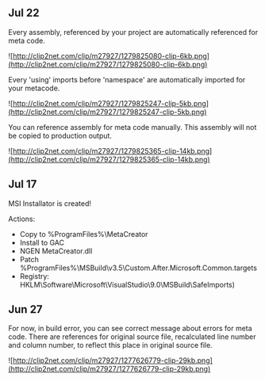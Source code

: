 ## Jul 22 ##
Every assembly, referenced by your project are automatically referenced for meta code.

![http://clip2net.com/clip/m27927/1279825080-clip-6kb.png](http://clip2net.com/clip/m27927/1279825080-clip-6kb.png)

Every 'using' imports before 'namespace' are automatically imported for your metacode.

![http://clip2net.com/clip/m27927/1279825247-clip-5kb.png](http://clip2net.com/clip/m27927/1279825247-clip-5kb.png)

You can reference assembly for meta code manually. This assembly will not be copied to production output.

![http://clip2net.com/clip/m27927/1279825365-clip-14kb.png](http://clip2net.com/clip/m27927/1279825365-clip-14kb.png)

## Jul 17 ##

MSI Installator is created!

Actions:
  * Copy to %ProgramFiles%\MetaCreator
  * Install to GAC
  * NGEN MetaCreator.dll
  * Patch %ProgramFiles%\MSBuild\v3.5\Custom.After.Microsoft.Common.targets
  * Registry: HKLM\Software\Microsoft\VisualStudio\9.0\MSBuild\SafeImports)

## Jun 27 ##

For now, in build error, you can see correct message about errors for meta code.
There are references for original source file, recalculated line number and column number, to reflect this place in original source file.

![http://clip2net.com/clip/m27927/1277626779-clip-29kb.png](http://clip2net.com/clip/m27927/1277626779-clip-29kb.png)